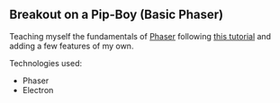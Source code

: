 ## Breakout on a Pip-Boy (Basic Phaser)

Teaching myself the fundamentals of [Phaser](http://phaser.io/) following [this tutorial](https://github.com/mikaturunen/TUTORIAL-game-on-phaser) and adding a few features of my own.

Technologies used: 
- Phaser
- Electron
